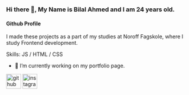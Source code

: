 ### Hi there 👋, My Name is Bilal Ahmed and I am 24 years old.
#### Github Profile
I made these projects as a part of my studies at Noroff Fagskole, where I study Frontend development.

Skills: JS / HTML / CSS

- 🔭 I’m currently working on my portfolio page.  


[<img src='https://cdn.jsdelivr.net/npm/simple-icons@3.0.1/icons/github.svg' alt='github' height='40'>](https://github.com/bilal1998a)  [<img src='https://cdn.jsdelivr.net/npm/simple-icons@3.0.1/icons/instagram.svg' alt='instagram' height='40'>](https://www.instagram.com/bilal.a98/)  



